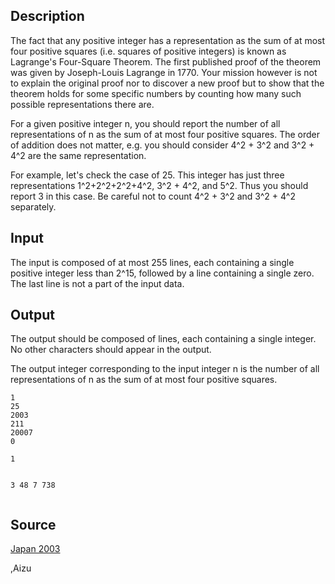 <h2>Description</h2><p>The fact that any positive integer has a representation as the sum of at most four positive squares (i.e. squares of positive integers) is known as Lagrange's Four-Square Theorem. The first published proof of the theorem was given by Joseph-Louis Lagrange in 1770. Your mission however is not to explain the original proof nor to discover a new proof but to show that the theorem holds for some specific numbers by counting how many such possible representations there are. 
</p>For a given positive integer n, you should report the number of all representations of n as the sum of at most four positive squares. The order of addition does not matter, e.g. you should consider 4^2 + 3^2 and 3^2 + 4^2 are the same representation.

For example, let's check the case of 25. This integer has just three representations 1^2+2^2+2^2+4^2, 3^2 + 4^2, and 5^2. Thus you should report 3 in this case. Be careful not to count 4^2 + 3^2 and 3^2 + 4^2 separately.
<h2>Input</h2><p>The input is composed of at most 255 lines, each containing a single positive integer less than 2^15, followed by a line containing a single zero. The last line is not a part of the input data.</p><h2>Output</h2><p>The output should be composed of lines, each containing a single integer. No other characters should appear in the output.
</p>
The output integer corresponding to the input integer n is the number of all representations of n as the sum of at most four positive squares.

<pre><code class="language-input1">1
25
2003
211
20007
0</code></pre><pre><code class="language-output1">1
3
48
7
738
</code></pre><h2>Source</h2><a href="searchproblem?field=source&amp;key=Japan+2003">Japan 2003</a><p>,Aizu</p>